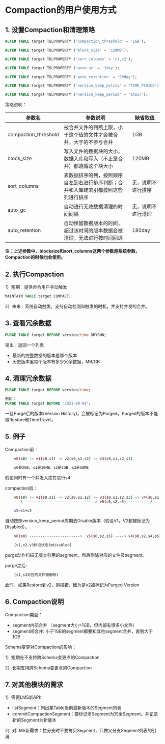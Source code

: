 # Compaction的用户使用方式

## 1. 设置Compaction和清理策略

```sql
ALTER TABLE target TBLPROPERTY ('compaction_threshold' = '1GB');

ALTER TABLE target TBLPROPERTY ('block_size' = '128MB');

ALTER TABLE target TBLPROPERTY ('sort_columns' = 'c1,c2');

ALTER TABLE target TBLPROPERTY ('auto_gc' = '1day');

ALTER TABLE target TBLPROPERTY ('auto_retention' = '90day');

ALTER TABLE target TBLPROPERTY ('version_keep_policy' = 'TIME_PERIOD');

ALTER TABLE target TBLPROPERTY ('version_keep_period' = '1hour');
```

策略说明：

| 参数名               | 参数说明                                                     | 缺省取值           |
| -------------------- | ------------------------------------------------------------ | ------------------ |
| compaction_threshold | 被合并文件的判断上限，小于这个值的文件才会被合并，大于的不参与合并                 | 1GB                |
| block_size           | 写入文件的数据块的大小，数据入库和写入（不止是合并）都遵循这个块大小                                     | 120MB              |
| sort_columns         | 表数据排序的列，按照顺序自左到右进行排序判断；合并和入库建索引都按照这些列进行排序       | 无，说明不进行排序 |
| auto_gc              | 自动进行无效数据清理的时间间隔                               | 无，说明不进行清理 |
| auto_retention       | 自动保留数据版本的时间，超过该时间的版本数据会被清理，无法进行按时间回退 | 180day             |


 **注：上述参数中，blocksize和sort_columns这两个参数是系统参数，Compaction的时候也会使用。**

## 2. 执行Compaction

1）短期：提供命令用户手动触发

```sql
MAINTAIN TABLE target COMPACT;
```

2）未来：系统自动触发，支持自动检测和触发的时机，并支持并发的合并。

## 3. 查看冗余数据

```sql
PURGE TABLE target BEFORE version/time DRYRUN;
```

输出：返回一个列表

- 最新的完整数据的版本是哪个版本
- 历史版本里每个版本有多少冗余数据，MB/GB

## 4. 清理冗余数据

```sql
PURGE TABLE target BEFORE version/time;

例如：
PURGE TABLE target BEFORE '2021-09-03';
```

一旦Purge后的版本(Version History)，会被标记为Purged。Purged的版本不能做Restore和TimeTravel。

## 5. 例子

Compaction前：

```bash
    v0(s0) -> v1(s0,s1) -> v2(s0,s1,s2) -> v3(s0,s1,s2,s3)

    s0是2GB, s1是10MB，s2是2GB，s3是50MB
```

假设同时有一个并发入库在进行s4

compaction后：

```bash
    v0(s0) -> v1(s0,s1) -> v2(s0,s1,s2) -> v3(s0,s1,s2,s3) -> v4(s0,s1,s2,s3,s4 = s0,s2,s4,s5)
       \ --------------------------------> v5(s0,s2,s5)-----------/

    s5=s1+s3
```

自动按照version_keep_period周期去Disable版本（假设V1，V2都被标记为Disabled）。
```bash
    v0(s0) ----------------------->  v5(s0,s2,s5) ----> v4(s0,s2,s4,s5)

    (v1,v2,v3标记状态为disabled)
```


purge动作扫描无版本引用的segment，然后删除对应的文件及segment。

purge之后:

```bash
    (s1,s3对应的文件被删除)
```

此时，如果Restore到v2，则报错，因为是v2被标记为Purged Version

## 6. Compaction说明

Compaction类型：

- segment内部合并 （segment大小>1GB，但内部有很多小文件）
- segment间合并: 小于1GB的segment都要和其他segment合并，直到大于1GB

Schema变更对Compaction的影响：

1）短期先不支持跨Schema变更点的Compaction

2）长期支持跨Schema变更点的Compaction

## 7. 对其他模块的需求

1）需要LMS新API: 
- listSegment：列出某Table当前最新版本的Segment列表
- commitCompactionSegment：要标记老Segment为冗余Segment，并记录新的Segment为新版本

2）对LMS新需求：拉分支时不要拷贝Segment，只做父分支Segment列表的引用
